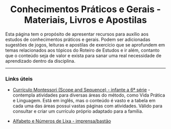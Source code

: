 <h1 align="center">Conhecimentos Práticos e Gerais - Materiais, Livros e Apostilas</h1>

Esta página tem o propósito de apresentar recursos para auxílio aos estudos de conhecimentos práticos e gerais. Podem ser adicionadas sugestões de jogos, leituras e apostilas de exercício que se aprofundem em temas relacionados aos tópicos do Roteiro de Estudos e ir além, contanto que o conteúdo seja de valor e exista para sanar uma real necessidade de aprendizado dentro da disciplina.

---

### Links úteis

- [Currículo Montessori (Scope and Sequence) - infante a 6ª série](https://montessoricompass.com/scope-and-sequence/) - contempla atividades para diversas áreas do método, como Vida Prática e Linguagem. Está em inglês, mas o conteúdo é vasto e a tabela em cada uma das áreas possui vastas páginas com atividades. Válido para consultar e criar um currículo próprio adaptado para a família.

- [Alfabeto e Números de Lixa - imprensa/bastão](https://www.elo7.com.br/alfabeto-de-lixa-letra-minusculas-maiusculas-e-numeros/dp/122CD9C)
